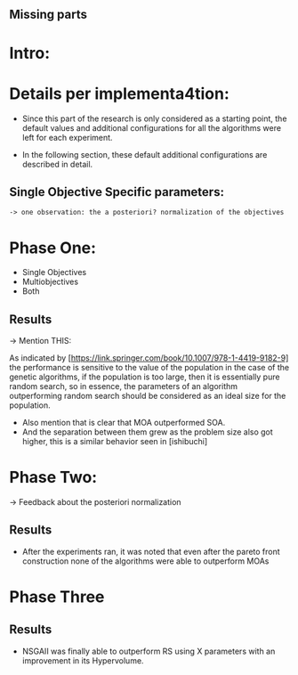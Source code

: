 Missing parts
-----

# Intro:



# Details per implementa4tion:

- Since this part of the research is only considered as a starting point, the default values and additional configurations for all the algorithms were left for each experiment.

- In the following section, these default additional configurations are described in detail.

## Single Objective Specific parameters:
    -> one observation: the a posteriori? normalization of the objectives


# Phase One:

- Single Objectives
- Multiobjectives
- Both

## Results

-> Mention THIS:

As indicated by [https://link.springer.com/book/10.1007/978-1-4419-9182-9] the performance is sensitive to the value of the population in the case of the genetic algorithms, if the population is too large, then it is essentially pure random search, so in essence, the parameters of an algorithm outperforming random search should be considered as an ideal size for the population.

- Also mention that is clear that MOA outperformed SOA.
- And the separation between them grew as the problem size also got higher, this is a similar behavior seen in [ishibuchi]

# Phase Two:

-> Feedback about the posteriori normalization

## Results

- After the experiments ran, it was noted that even after the pareto front construction none of the algorithms were able to outperform MOAs

# Phase Three

## Results

- NSGAII was finally able to outperform RS using X parameters with an improvement in its Hypervolume.